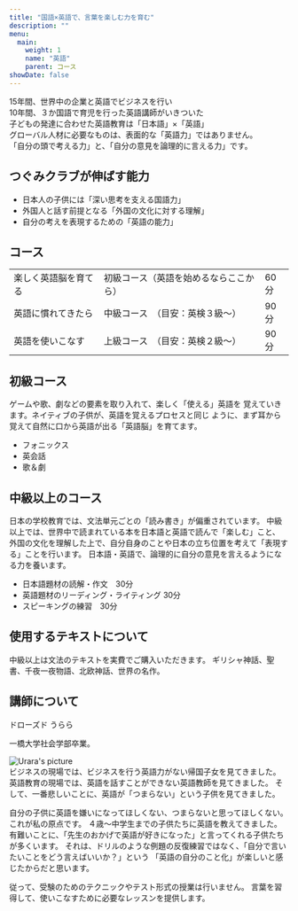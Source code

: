 ```yaml
---
title: "国語×英語で、言葉を楽しむ力を育む"
description: ""
menu:
  main:
    weight: 1
    name: "英語"
    parent: コース
showDate: false
---
```



15年間、世界中の企業と英語でビジネスを行い  
10年間、３か国語で育児を行った英語講師がいきついた  
子どもの発達に合わせた英語教育は「日本語」×「英語」  
グローバル人材に必要なものは、表面的な「英語力」ではありません。  
「自分の頭で考える力」と、「自分の意見を論理的に言える力」です。

## つぐみクラブが伸ばす能力

- 日本人の子供には「深い思考を支える国語力」
- 外国人と話す前提となる「外国の文化に対する理解」
- 自分の考えを表現するための「英語の能力」

## コース

|   |   |   |
|---|---|---|
| 楽しく英語脳を育てる |  初級コース（英語を始めるならここから）|60分|
|英語に慣れてきたら | 中級コース　（目安：英検３級～）|90分
|英語を使いこなす　| 上級コース　（目安：英検２級～）|90分

## 初級コース
ゲームや歌、劇などの要素を取り入れて、楽しく「使える」英語を
覚えていきます。ネイティブの子供が、英語を覚えるプロセスと同じ
ように、まず耳から覚えて自然に口から英語が出る「英語脳」を育てます。
- フォニックス
- 英会話
- 歌＆劇

## 中級以上のコース
日本の学校教育では、文法単元ごとの「読み書き」が偏重されています。
中級以上では、世界中で読まれている本を日本語と英語で読んで「楽しむ」こと、
外国の文化を理解した上で、自分自身のことや日本の立ち位置を考えて「表現する」ことを行います。
日本語・英語で、論理的に自分の意見を言えるようになる力を養います。


- 日本語題材の読解・作文　30分
- 英語題材のリーディング・ライティング 30分
- スピーキングの練習　30分



## 使用するテキストについて

中級以上は文法のテキストを実費でご購入いただきます。
ギリシャ神話、聖書、千夜一夜物語、北欧神話、世界の名作。


## 講師について

ドローズド うらら

一橋大学社会学部卒業。

<div class="md:flex mt-0">
<div class="md:shrink-0 mt=0 mr-4" >
     <img class="w-full object-cover md:h-full md:w-48 mt-0"
         src="/images/urara.jpg"
         alt="Urara's picture">
</div>
<div>
ビジネスの現場では、ビジネスを行う英語力がない帰国子女を見てきました。
英語教育の現場では、英語を話すことができない英語教師を見てきました。
そして、一番悲しいことに、英語が「つまらない」という子供を見てきました。

自分の子供に英語を嫌いになってほしくない、つまらないと思ってほしくない。これが私の原点です。
４歳～中学生までの子供たちに英語を教えてきました。
有難いことに、「先生のおかげで英語が好きになった」と言ってくれる子供たちが多くいます。
それは、ドリルのような例題の反復練習ではなく、「自分で言いたいことをどう言えばいいか？」という
「英語の自分のこと化」が楽しいと感じたからだと思います。

従って、受験のためのテクニックやテスト形式の授業は行いません。
言葉を習得して、使いこなすために必要なレッスンを提供します。
</div>
</div>
